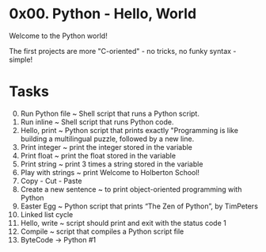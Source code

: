 # 0x00. Python - Hello, World
Welcome to the Python world!

The first projects are more "C-oriented" - no tricks, no funky syntax - simple!

# Tasks
0. Run Python file ~ Shell script that runs a Python script.
1. Run inline ~ Shell script that runs Python code.
2. Hello, print ~ Python script that prints exactly "Programming is like building a multilingual puzzle, followed by a new line.
3. Print integer ~  print the integer stored in the variable 
4. Print float ~ print the float stored in the variable
5. Print string ~  print 3 times a string stored in the variable
6. Play with strings ~ print Welcome to Holberton School!
7. Copy - Cut - Paste 
8. Create a new sentence ~ to print object-oriented programming with Python
9. Easter Egg ~ Python script that prints “The Zen of Python”, by TimPeters
10. Linked list cycle
11. Hello, write ~ script should print and exit with the status code 1
12. Compile ~ script that compiles a Python script file
13. ByteCode -> Python #1 
